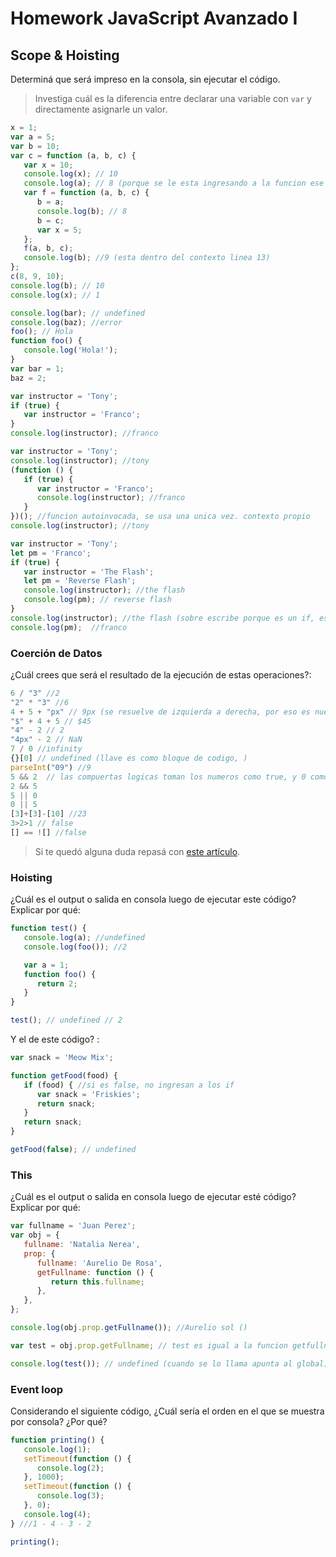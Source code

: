 # Homework JavaScript Avanzado I

## Scope & Hoisting

Determiná que será impreso en la consola, sin ejecutar el código.

> Investiga cuál es la diferencia entre declarar una variable con `var` y directamente asignarle un valor.

```javascript
x = 1;
var a = 5; 
var b = 10;
var c = function (a, b, c) {
   var x = 10;
   console.log(x); // 10
   console.log(a); // 8 (porque se le esta ingresando a la funcion ese valor)
   var f = function (a, b, c) {
      b = a;
      console.log(b); // 8
      b = c;
      var x = 5;
   };
   f(a, b, c);
   console.log(b); //9 (esta dentro del contexto linea 13)
};
c(8, 9, 10); 
console.log(b); // 10
console.log(x); // 1
```

```javascript
console.log(bar); // undefined
console.log(baz); //error
foo(); // Hola
function foo() {
   console.log('Hola!');
}
var bar = 1;
baz = 2;
```

```javascript
var instructor = 'Tony';
if (true) {
   var instructor = 'Franco';
}
console.log(instructor); //franco
```

```javascript
var instructor = 'Tony';
console.log(instructor); //tony
(function () {    
   if (true) {
      var instructor = 'Franco';
      console.log(instructor); //franco
   }
})(); //funcion autoinvocada, se usa una unica vez. contexto propio
console.log(instructor); //tony
```

```javascript
var instructor = 'Tony';
let pm = 'Franco';
if (true) {
   var instructor = 'The Flash';
   let pm = 'Reverse Flash';
   console.log(instructor); //the flash
   console.log(pm); // reverse flash
}
console.log(instructor); //the flash (sobre escribe porque es un if, esta en mismo contexto)
console.log(pm);  //franco
```

### Coerción de Datos

¿Cuál crees que será el resultado de la ejecución de estas operaciones?:

```javascript
6 / "3" //2
"2" * "3" //6
4 + 5 + "px" // 9px (se resuelve de izquierda a derecha, por eso es nueve)
"$" + 4 + 5 // $45
"4" - 2 // 2
"4px" - 2 // NaN
7 / 0 //infinity
{}[0] // undefined (llave es como bloque de codigo, )
parseInt("09") //9
5 && 2  // las compuertas logicas toman los numeros como true, y 0 como false, el and toma el ultimo valor y el or toma el primero que evalua.
2 && 5
5 || 0
0 || 5
[3]+[3]-[10] //23
3>2>1 // false
[] == ![] //false
```

> Si te quedó alguna duda repasá con [este artículo](http://javascript.info/tutorial/object-conversion).

### Hoisting

¿Cuál es el output o salida en consola luego de ejecutar este código? Explicar por qué:

```javascript
function test() {
   console.log(a); //undefined
   console.log(foo()); //2 

   var a = 1; 
   function foo() {
      return 2;
   }
}

test(); // undefined // 2
```

Y el de este código? :

```javascript
var snack = 'Meow Mix';

function getFood(food) {
   if (food) { //si es false, no ingresan a los if
      var snack = 'Friskies';
      return snack;
   }
   return snack;
}

getFood(false); // undefined
```

### This

¿Cuál es el output o salida en consola luego de ejecutar esté código? Explicar por qué:

```javascript
var fullname = 'Juan Perez';
var obj = {
   fullname: 'Natalia Nerea',
   prop: {
      fullname: 'Aurelio De Rosa',
      getFullname: function () {
         return this.fullname;
      },
   },
};

console.log(obj.prop.getFullname()); //Aurelio sol ()

var test = obj.prop.getFullname; // test es igual a la funcion getfullname, 

console.log(test()); // undefined (cuando se lo llama apunta al global) 
```

### Event loop

Considerando el siguiente código, ¿Cuál sería el orden en el que se muestra por consola? ¿Por qué?

```javascript
function printing() {
   console.log(1);
   setTimeout(function () {
      console.log(2);
   }, 1000);
   setTimeout(function () {
      console.log(3);
   }, 0);
   console.log(4);
} ///1 - 4 - 3 - 2

printing();
```
